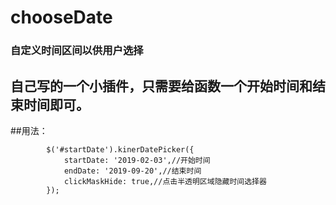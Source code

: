 # chooseDate

### 自定义时间区间以供用户选择

## 自己写的一个小插件，只需要给函数一个开始时间和结束时间即可。


##用法：
```
        $('#startDate').kinerDatePicker({
            startDate: '2019-02-03',//开始时间
            endDate: '2019-09-20',//结束时间
            clickMaskHide: true,//点击半透明区域隐藏时间选择器
        });
```

